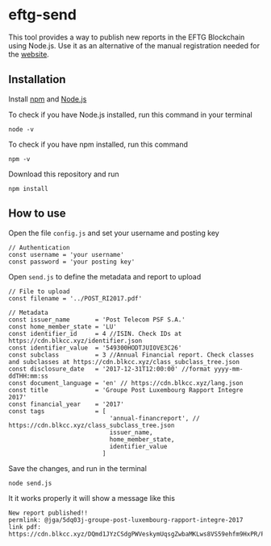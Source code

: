 # eftg-send

This tool provides a way to publish new reports in the EFTG Blockchain using Node.js. Use it as an alternative of the manual registration needed for the [website](https://pulsar.blkcc.xyz).

Installation
----------

Install [npm](https://www.npmjs.com/get-npm) and [Node.js](https://nodejs.org/en/)

To check if you have Node.js installed, run this command in your terminal
```
node -v
```
To check if you have npm installed, run this command
```
npm -v
```

Download this repository and run
```
npm install
```
How to use
----------
Open the file `config.js` and set your username and posting key
```
// Authentication
const username = 'your username'
const password = 'your posting key'
```

Open `send.js` to define the metadata and report to upload
```
// File to upload
const filename = '../POST_RI2017.pdf'

// Metadata
const issuer_name       = 'Post Telecom PSF S.A.'
const home_member_state = 'LU'
const identifier_id     = 4 //ISIN. Check IDs at https://cdn.blkcc.xyz/identifier.json
const identifier_value  = '549300HODTJUIOVE3C26'
const subclass          = 3 //Annual Financial report. Check classes and subclasses at https://cdn.blkcc.xyz/class_subclass_tree.json
const disclosure_date   = '2017-12-31T12:00:00' //format yyyy-mm-ddTHH:mm:ss
const document_language = 'en' // https://cdn.blkcc.xyz/lang.json
const title             = 'Groupe Post Luxembourg Rapport Integre 2017'
const financial_year    = '2017'
const tags              = [
                            'annual-financreport', // https://cdn.blkcc.xyz/class_subclass_tree.json
                            issuer_name,
                            home_member_state,
                            identifier_value
                          ]
```
Save the changes, and run in the terminal
```
node send.js
```
It it works properly it will show a message like this
```
New report published!!
permlink: @jga/5dq03j-groupe-post-luxembourg-rapport-integre-2017
link pdf: https://cdn.blkcc.xyz/DQmd1JYzCSdgPWVeskymUqsgZwbaMKLws8VS59ehfm9HxPR/POST_RI2017.pdf
```
